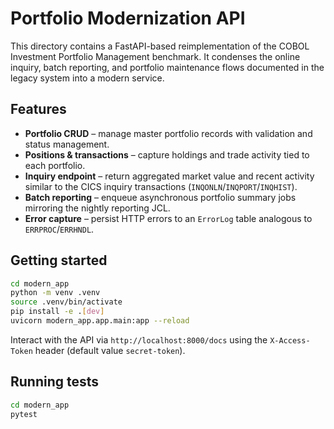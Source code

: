 # Portfolio Modernization API

This directory contains a FastAPI-based reimplementation of the COBOL Investment Portfolio Management benchmark. It condenses the online inquiry, batch reporting, and portfolio maintenance flows documented in the legacy system into a modern service.

## Features

- **Portfolio CRUD** – manage master portfolio records with validation and status management.
- **Positions & transactions** – capture holdings and trade activity tied to each portfolio.
- **Inquiry endpoint** – return aggregated market value and recent activity similar to the CICS inquiry transactions (`INQONLN`/`INQPORT`/`INQHIST`).
- **Batch reporting** – enqueue asynchronous portfolio summary jobs mirroring the nightly reporting JCL.
- **Error capture** – persist HTTP errors to an `ErrorLog` table analogous to `ERRPROC`/`ERRHNDL`.

## Getting started

```bash
cd modern_app
python -m venv .venv
source .venv/bin/activate
pip install -e .[dev]
uvicorn modern_app.app.main:app --reload
```

Interact with the API via `http://localhost:8000/docs` using the `X-Access-Token` header (default value `secret-token`).

## Running tests

```bash
cd modern_app
pytest
```
